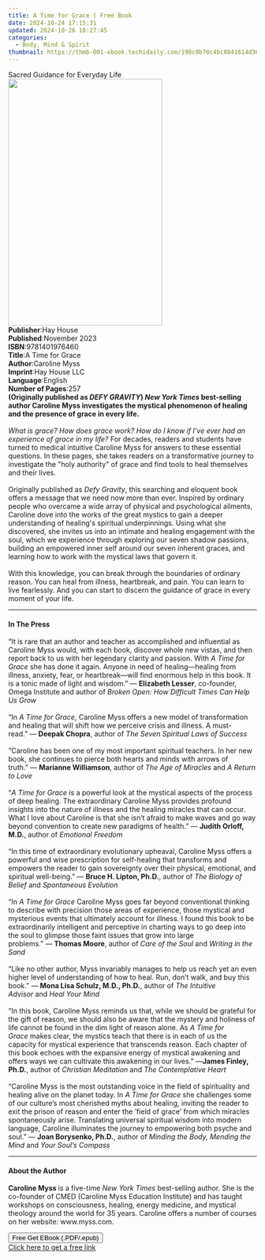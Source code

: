 ```yaml
---
title: A Time for Grace | Free Book
date: 2024-10-24 17:15:31
updated: 2024-10-26 10:27:45
categories:
  - Body, Mind & Spirit
thumbnail: https://thmb-001-ebook.techidaily.com/198c0b70c4bc8841614d3660ba299e1a0fbb5cf6e6d0814497c3d131d961a780.jpg
---
```

<main id="book-container">
  <div class="flex flex-col">
    <div class="book-brief flex-1 py-6 px-4 sm:p-6 md:py-10 md:px-8">
      <!-- brief-->
      <div class="book-brief-main">Sacred Guidance for Everyday Life</div>
    </div>
    <div
      class="book-meta-info flex-1 grid gap-4 col-start-1 col-end-3 row-start-1 sm:mb-6 sm:grid-cols-4 lg:gap-6 lg:col-start-2 lg:row-end-6 lg:row-span-6 lg:mb-0"
    >
      <div
        class="book-meta-info-left place-content-center mt-4 p-4 text-sm leading-6 col-start-2 col-span-2 dark:text-slate-400"
      >
        <img
          class="w-full h-500 object-cover rounded-lg sm:h-255 sm:col-span-2 lg:col-span-full"
          src="https://img-001-ebook.techidaily.com/df8e1ffb4d6ea4df0dc63d9f72031436e9de75bfd7d65aa18ddddb72f1c85dd3.jpg"
          alt=""
          width="312"
          height="500"
        />
      </div>
      <div
        class="book-meta-info-right mt-2 col-start-1 row-start-2 col-span-3 self-center"
      >
        <!-- meta data  -->
        <div class="flex flex-col px-4 md:px-8">
          <div class="flex-1">
            <strong>Publisher</strong>:<span class="px-2">Hay House</span>
          </div>
          <div class="flex-1">
            <strong>Published</strong>:<span class="px-2">November 2023</span>
          </div>
          <div class="flex-1">
            <strong>ISBN</strong>:<span class="px-2">9781401976460</span>
          </div>
          <div class="flex-1">
            <strong>Title</strong>:<span class="px-2">A Time for Grace</span>
          </div>
          <div class="flex-1">
            <strong>Author</strong>:<span class="px-2">Caroline Myss</span>
          </div>
          <div class="flex-1">
            <strong>Imprint</strong>:<span class="px-2">Hay House LLC</span>
          </div>
          <div class="flex-1">
            <strong>Language</strong>:<span class="px-2">English</span>
          </div>
          <div class="flex-1">
            <strong>Number of Pages</strong>:<span class="px-2">257</span>
          </div>
        </div>
      </div>
    </div>
    <div class="book-description flex-1 py-6 px-4 sm:p-6 md:py-10 md:px-8">
      <div class="book-description-main">
        <div accordion-content="" id="description">
          <b
            >(Originally published as <i>DEFY GRAVITY</i>)
            <i>New York Times</i> best-selling author Caroline Myss investigates
            the mystical phenomenon of healing and the presence of grace in
            every life.</b
          ><br /><br /><i
            >What is grace? How does grace work? How do I know if I've ever had
            an experience of grace in my life?</i
          >
          For decades, readers and students have turned to medical intuitive
          Caroline Myss for answers to these essential questions. In these
          pages, she takes readers on a transformative journey to investigate
          the "holy authority" of grace and find tools to heal themselves and
          their lives.<br /><br />Originally published as <i>Defy Gravity</i>,
          this searching and eloquent book offers a message that we need now
          more than ever. Inspired by ordinary people who overcame a wide array
          of physical and psychological ailments, Caroline dove into the works
          of the great mystics to gain a deeper understanding of healing's
          spiritual underpinnings. Using what she discovered, she invites us
          into an intimate and healing engagement with the soul, which we
          experience through exploring our seven shadow passions, building an
          empowered inner self around our seven inherent graces, and learning
          how to work with the mystical laws that govern it.<br /><br />With
          this knowledge, you can break through the boundaries of ordinary
          reason. You can heal from illness, heartbreak, and pain. You can learn
          to live fearlessly. And you can start to discern the guidance of grace
          in every moment of your life.
        </div>
        <div class="accordion-fader"></div>
      </div>
    </div>
    <div class="book-excerpts flex-1 py-6 px-4 sm:p-6 md:py-10 md:px-8">
      <!-- excerpts-->
      <div class="book-excerpts-main">
        <hr />
        <h4 class="placeholder placeholder-heading">
          <span>In The Press</span>
        </h4>
        <p>
          “It is rare that an author and teacher as accomplished and influential
          as Caroline Myss would, with each book, discover whole new vistas, and
          then report back to us with her legendary clarity and passion.
          With&nbsp;<i>A Time for Grace</i>&nbsp;she has done it again. Anyone
          in need of healing—healing from illness, anxiety, fear, or
          heartbreak—will find enormous help in this book. It is a tonic made of
          light and wisdom.”&nbsp;—&nbsp;<b>Elizabeth Lesser</b>, co-founder,
          Omega Institute and author of&nbsp;<i
            >Broken Open: How Difficult Times Can Help Us Grow</i
          ><br /><br />“In&nbsp;<i>A Time for Grace</i>, Caroline Myss offers a
          new model of transformation and healing that will shift how we
          perceive crisis and illness. A must-read.”&nbsp;—&nbsp;<b
            >Deepak Chopra</b
          >, author of&nbsp;<i>The Seven Spiritual Laws of Success</i
          ><br /><br />“Caroline has been one of my most important spiritual
          teachers. In her new book, she continues to pierce both hearts and
          minds with arrows of truth.”&nbsp;—&nbsp;<b>Marianne Williamson</b>,
          author of&nbsp;<i>The Age of Miracles</i>&nbsp;and&nbsp;<i
            >A Return to Love</i
          ><br /><br />“<i>A Time for Grace</i>&nbsp;is a powerful look at the
          mystical aspects of the process of deep healing. The extraordinary
          Caroline Myss provides profound insights into the nature of illness
          and the healing miracles that can occur. What I love about Caroline is
          that she isn’t afraid to make waves and go way beyond convention to
          create new paradigms of health.”&nbsp;—&nbsp;<b>Judith Orloff, M.D.</b
          >, author of&nbsp;<i>Emotional Freedom</i><br /><br />“In this time of
          extraordinary evolutionary upheaval, Caroline Myss offers a powerful
          and wise prescription for self-healing that transforms and empowers
          the reader to gain sovereignty over their physical, emotional, and
          spiritual well-being.”&nbsp;—&nbsp;<b>Bruce H. Lipton, Ph.D.</b>,
          author of&nbsp;<i>The Biology of Belief</i>&nbsp;and&nbsp;<i
            >Spontaneous Evolution</i
          ><br /><br />“In&nbsp;<i>A Time for Grace</i>&nbsp;Caroline Myss goes
          far beyond conventional thinking to describe with precision those
          areas of experience, those mystical and mysterious events that
          ultimately account for illness. I found this book to be
          extraordinarily intelligent and perceptive in charting ways to go deep
          into the soul to glimpse those faint issues that grow into large
          problems.”&nbsp;—&nbsp;<b>Thomas Moore</b>, author of&nbsp;<i
            >Care of the Soul </i
          >and&nbsp;<i>Writing in the Sand</i><br /><br />“Like no other author,
          Myss invariably manages to help us reach yet an even higher level of
          understanding of how to heal. Run, don’t walk, and buy this
          book.”&nbsp;—&nbsp;<b>Mona Lisa Schulz, M.D., Ph.D.</b>, author
          of&nbsp;<i>The Intuitive Advisor</i>&nbsp;and&nbsp;<i
            >Heal Your Mind</i
          ><br /><br />“In this book, Caroline Myss reminds us that, while we
          should be grateful for the gift of reason, we should also be aware
          that the mystery and holiness of life cannot be found in the dim light
          of reason alone. As&nbsp;<i>A Time for Grace</i>&nbsp;makes clear, the
          mystics teach that there is in each of us the capacity for mystical
          experience that transcends reason. Each chapter of this book echoes
          with the expansive energy of mystical awakening and offers ways we can
          cultivate this awakening in our lives.”&nbsp;—<b
            >James Finley, Ph.D.</b
          >, author of&nbsp;<i>Christian Meditation</i>&nbsp;and&nbsp;<i
            >The Contemplative Heart</i
          ><br /><br />“Caroline Myss is the most outstanding voice in the field
          of spirituality and healing alive on the planet today. In&nbsp;<i
            >A Time for Grace</i
          >&nbsp;she challenges some of our culture’s most cherished myths about
          healing, inviting the reader to exit the prison of reason and enter
          the ‘field of grace’ from which miracles spontaneously arise.
          Translating universal spiritual wisdom into modern language, Caroline
          illuminates the journey to empowering both psyche and
          soul.”&nbsp;—&nbsp;<b>Joan Borysenko, Ph.D.</b>, author of&nbsp;<i
            >Minding the Body, Mending the Mind</i
          >&nbsp;and&nbsp;<i>Your Soul’s Compass</i>
        </p>
      </div>
    </div>
    <div class="book-about-author flex-1 py-6 px-4 sm:p-6 md:py-10 md:px-8">
      <!-- about author-->
      <div class="book-main-author-main">
        <hr />
        <h4 class="placeholder placeholder-heading">
          <span>About the Author</span>
        </h4>
        <p>
          <b>Caroline Myss </b>is a five-time <i>New York Times</i> best-selling
          author. She is the co-founder of CMED (Caroline Myss Education
          Institute) and has taught workshops on consciousness, healing, energy
          medicine, and mystical theology around the world for 35 years.
          Caroline offers a number of courses on her website: www.myss.com.
        </p>
      </div>
    </div>
    <div class="book-free-get flex-1 py-6 px-4 sm:p-6 md:py-10 md:px-8">
      <button
        id="btn-free-get"
        class="bg-blue-500 hover:bg-blue-700 text-white font-bold py-2 px-4 rounded"
      >
        Free Get EBook (.PDF/.epub)
      </button>
      <div id="countdown-display" class="px-2 text-lg mt-2"></div>
      <a
        id="free-link"
        class="hidden bg-blue-500 hover:bg-blue-700 text-white font-bold py-2 px-4 rounded"
        href="https://www.ebooks.com/en-us/book/210817344/a-time-for-grace/caroline-myss/"
        target="_blank"
        >Click here to get a free link</a
      >
    </div>
    <script>
      let countdownTime = 0;
      let countdownInterval = null;
      document
        .getElementById('btn-free-get')
        .addEventListener('click', startCountdown);
      function startCountdown() {
        countdownTime = new Date().getTime() + 60000 * 3;
        countdownInterval = setInterval(updateCountdown, 1000);
        document.getElementById('btn-free-get').disabled = true;
        document
          .getElementById('btn-free-get')
          .classList.add('bg-gray-500', 'cursor-not-allowed');
      }
      function updateCountdown() {
        let currentTime = new Date().getTime();
        let timeLeft = countdownTime - currentTime;
        let secondsLeft = Math.floor(timeLeft / 1000);
        document.getElementById('countdown-display').innerHTML =
          `Remaining time: ${secondsLeft} seconds.`;
        if (secondsLeft <= 0) {
          clearInterval(countdownInterval);
          document.getElementById('btn-free-get').classList.add('hidden');
          document.getElementById('free-link').classList.remove('hidden');
          document.getElementById('countdown-display').innerHTML = '';
        }
      }
    </script>
  </div>
</main>
